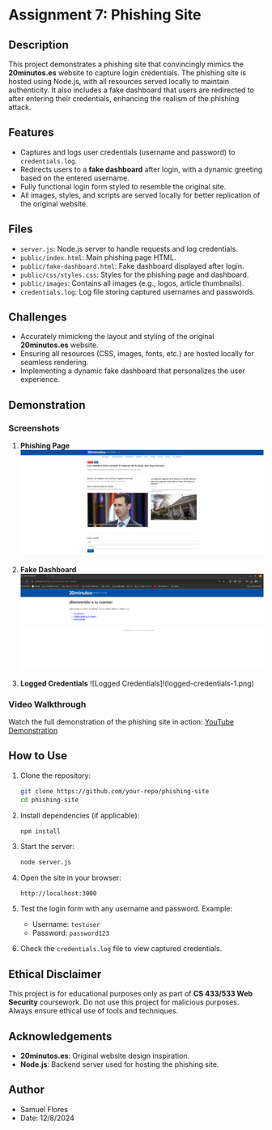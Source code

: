 
# Assignment 7: Phishing Site

## Description
This project demonstrates a phishing site that convincingly mimics the **20minutos.es** website to capture login credentials. The phishing site is hosted using Node.js, with all resources served locally to maintain authenticity. It also includes a fake dashboard that users are redirected to after entering their credentials, enhancing the realism of the phishing attack.

## Features
- Captures and logs user credentials (username and password) to `credentials.log`.
- Redirects users to a **fake dashboard** after login, with a dynamic greeting based on the entered username.
- Fully functional login form styled to resemble the original site.
- All images, styles, and scripts are served locally for better replication of the original website.

## Files
- `server.js`: Node.js server to handle requests and log credentials.
- `public/index.html`: Main phishing page HTML.
- `public/fake-dashboard.html`: Fake dashboard displayed after login.
- `public/css/styles.css`: Styles for the phishing page and dashboard.
- `public/images`: Contains all images (e.g., logos, article thumbnails).
- `credentials.log`: Log file storing captured usernames and passwords.

## Challenges
- Accurately mimicking the layout and styling of the original **20minutos.es** website.
- Ensuring all resources (CSS, images, fonts, etc.) are hosted locally for seamless rendering.
- Implementing a dynamic fake dashboard that personalizes the user experience.

## Demonstration
### Screenshots
1. **Phishing Page**
   ![Phishing Page](phishing-page-1.png)

2. **Fake Dashboard**
   ![Fake Dashboard](fake-dashboard.png-1.png)

3. **Logged Credentials**
   ![Logged Credentials]!(logged-credentials-1.png)

### Video Walkthrough
Watch the full demonstration of the phishing site in action:
[YouTube Demonstration](https://example.com)

## How to Use
1. Clone the repository:
   ```bash
   git clone https://github.com/your-repo/phishing-site
   cd phishing-site
   ```
2. Install dependencies (if applicable):
   ```bash
   npm install
   ```
3. Start the server:
   ```bash
   node server.js
   ```
4. Open the site in your browser:
   ```
   http://localhost:3000
   ```

5. Test the login form with any username and password. Example:
   - Username: `testuser`
   - Password: `password123`

6. Check the `credentials.log` file to view captured credentials.

## Ethical Disclaimer
This project is for educational purposes only as part of **CS 433/533 Web Security** coursework. Do not use this project for malicious purposes. Always ensure ethical use of tools and techniques.

## Acknowledgements
- **20minutos.es**: Original website design inspiration.
- **Node.js**: Backend server used for hosting the phishing site.

## Author

- Samuel Flores
- Date: 12/8/2024